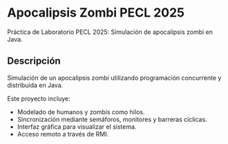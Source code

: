 # Apocalipsis Zombi PECL 2025
Práctica de Laboratorio PECL 2025: Simulación de apocalipsis zombi en Java.

## Descripción
Simulación de un apocalipsis zombi utilizando programación concurrente y distribuida en Java. 

Este proyecto incluye:
- Modelado de humanos y zombis como hilos.
- Sincronización mediante semáforos, monitores y barreras cíclicas.
- Interfaz gráfica para visualizar el sistema.
- Acceso remoto a través de RMI.
